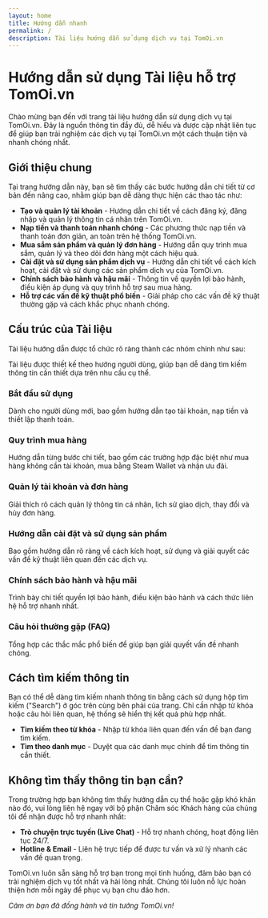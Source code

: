 ```yaml
---
layout: home
title: Hướng dẫn nhanh
permalink: /
description: Tài liệu hướng dẫn sử dụng dịch vụ tại TomOi.vn
---
```


# Hướng dẫn sử dụng Tài liệu hỗ trợ TomOi.vn

Chào mừng bạn đến với trang tài liệu hướng dẫn sử dụng dịch vụ tại TomOi.vn. Đây là nguồn thông tin đầy đủ, dễ hiểu và được cập nhật liên tục để giúp bạn trải nghiệm các dịch vụ tại TomOi.vn một cách thuận tiện và nhanh chóng nhất.

## Giới thiệu chung

Tại trang hướng dẫn này, bạn sẽ tìm thấy các bước hướng dẫn chi tiết từ cơ bản đến nâng cao, nhằm giúp bạn dễ dàng thực hiện các thao tác như:

- **Tạo và quản lý tài khoản** - Hướng dẫn chi tiết về cách đăng ký, đăng nhập và quản lý thông tin cá nhân trên TomOi.vn.
- **Nạp tiền và thanh toán nhanh chóng** - Các phương thức nạp tiền và thanh toán đơn giản, an toàn trên hệ thống TomOi.vn.
- **Mua sắm sản phẩm và quản lý đơn hàng** - Hướng dẫn quy trình mua sắm, quản lý và theo dõi đơn hàng một cách hiệu quả.
- **Cài đặt và sử dụng sản phẩm dịch vụ** - Hướng dẫn chi tiết về cách kích hoạt, cài đặt và sử dụng các sản phẩm dịch vụ của TomOi.vn.
- **Chính sách bảo hành và hậu mãi** - Thông tin về quyền lợi bảo hành, điều kiện áp dụng và quy trình hỗ trợ sau mua hàng.
- **Hỗ trợ các vấn đề kỹ thuật phổ biến** - Giải pháp cho các vấn đề kỹ thuật thường gặp và cách khắc phục nhanh chóng.

## Cấu trúc của Tài liệu

Tài liệu hướng dẫn được tổ chức rõ ràng thành các nhóm chính như sau:

Tài liệu được thiết kế theo hướng người dùng, giúp bạn dễ dàng tìm kiếm thông tin cần thiết dựa trên nhu cầu cụ thể.

### Bắt đầu sử dụng

Dành cho người dùng mới, bao gồm hướng dẫn tạo tài khoản, nạp tiền và thiết lập thanh toán.

### Quy trình mua hàng

Hướng dẫn từng bước chi tiết, bao gồm các trường hợp đặc biệt như mua hàng không cần tài khoản, mua bằng Steam Wallet và nhận ưu đãi.

### Quản lý tài khoản và đơn hàng

Giải thích rõ cách quản lý thông tin cá nhân, lịch sử giao dịch, thay đổi và hủy đơn hàng.

### Hướng dẫn cài đặt và sử dụng sản phẩm

Bao gồm hướng dẫn rõ ràng về cách kích hoạt, sử dụng và giải quyết các vấn đề kỹ thuật liên quan đến các dịch vụ.

### Chính sách bảo hành và hậu mãi

Trình bày chi tiết quyền lợi bảo hành, điều kiện bảo hành và cách thức liên hệ hỗ trợ nhanh nhất.

### Câu hỏi thường gặp (FAQ)

Tổng hợp các thắc mắc phổ biến để giúp bạn giải quyết vấn đề nhanh chóng.

## Cách tìm kiếm thông tin

Bạn có thể dễ dàng tìm kiếm nhanh thông tin bằng cách sử dụng hộp tìm kiếm ("Search") ở góc trên cùng bên phải của trang. Chỉ cần nhập từ khóa hoặc câu hỏi liên quan, hệ thống sẽ hiển thị kết quả phù hợp nhất.

- **Tìm kiếm theo từ khóa** - Nhập từ khóa liên quan đến vấn đề bạn đang tìm kiếm.
- **Tìm theo danh mục** - Duyệt qua các danh mục chính để tìm thông tin cần thiết.

## Không tìm thấy thông tin bạn cần?

Trong trường hợp bạn không tìm thấy hướng dẫn cụ thể hoặc gặp khó khăn nào đó, vui lòng liên hệ ngay với bộ phận Chăm sóc Khách hàng của chúng tôi để nhận được hỗ trợ nhanh nhất:

- **Trò chuyện trực tuyến (Live Chat)** - Hỗ trợ nhanh chóng, hoạt động liên tục 24/7.
- **Hotline & Email** - Liên hệ trực tiếp để được tư vấn và xử lý nhanh các vấn đề quan trọng.

TomOi.vn luôn sẵn sàng hỗ trợ bạn trong mọi tình huống, đảm bảo bạn có trải nghiệm dịch vụ tốt nhất và hài lòng nhất. Chúng tôi luôn nỗ lực hoàn thiện hơn mỗi ngày để phục vụ bạn chu đáo hơn.

*Cảm ơn bạn đã đồng hành và tin tưởng TomOi.vn!* 